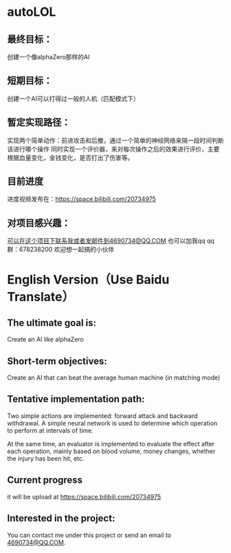 # autoLOL
## 最终目标：
创建一个像alphaZero那样的AI

## 短期目标：
创建一个AI可以打得过一般的人机（匹配模式下）

## 暂定实现路径：
实现两个简单动作：前进攻击和后撤，通过一个简单的神经网络来隔一段时间判断该进行哪个操作 同时实现一个评价器，来对每次操作之后的效果进行评价，主要根据血量变化，金钱变化，是否打出了伤害等。

## 目前进度
进度视频发布在：https://space.bilibili.com/20734975

## 对项目感兴趣：
可以在这个项目下联系我或者发邮件到4690734@QQ.COM 也可以加我qq
qq群：678238200 欢迎想一起搞的小伙伴

# English Version（Use Baidu Translate）
## The ultimate goal is:
Create an AI like alphaZero

## Short-term objectives:
Create an AI that can beat the average human machine (in matching mode)

## Tentative implementation path:
Two simple actions are implemented: forward attack and backward withdrawal. A simple neural network is used to determine which operation to perform at intervals of time.

At the same time, an evaluator is implemented to evaluate the effect after each operation, mainly based on blood volume, money changes, whether the injury has been hit, etc.

## Current progress
it will be upload at https://space.bilibili.com/20734975

## Interested in the project:
You can contact me under this project or send an email to 4690734@QQ.COM.